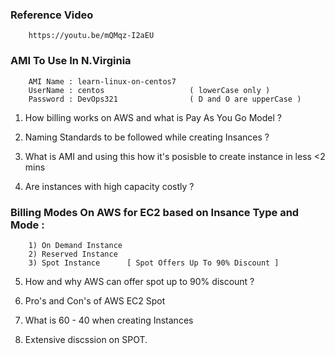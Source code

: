 ### Reference Video 

```
    https://youtu.be/mQMqz-I2aEU
```


### AMI To Use In N.Virginia

```
    AMI Name : learn-linux-on-centos7 
    UserName : centos                   ( lowerCase only )
    Password : DevOps321                ( D and O are upperCase )    
```

1) How billing works on AWS and what is Pay As You Go Model ?

2) Naming Standards to be followed while creating Insances ?

3) What is AMI and using this how it's posisble to create instance in less <2 mins

4) Are instances with high capacity costly ?

### Billing Modes On AWS for EC2 based on Insance Type and Mode :

```
    1) On Demand Instance 
    2) Reserved Instance 
    3) Spot Instance      [ Spot Offers Up To 90% Discount ]

```


5) How and why AWS can offer spot up to 90% discount ?

6) Pro's and Con's of AWS EC2 Spot 

7) What is 60 - 40 when creating Instances 

8) Extensive discssion on SPOT.
